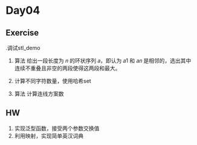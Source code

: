 # Day04

## Exercise
.调试stl_demo

1. 算法 给出一段长度为 𝑛 的环状序列 𝑎，即认为 𝑎1 和 𝑎𝑛 是相邻的，选出其中连续不重叠且非空的两段使得这两段和最大。
2. 计算不同字符数量，使用哈希set

3. 算法 计算连线方案数



## HW

1. 实现泛型函数，接受两个参数交换值
2. 利用映射，实现简单英汉词典
